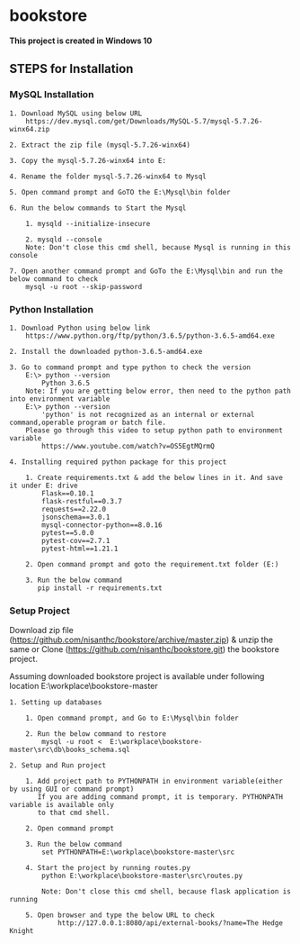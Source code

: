 # bookstore

**This project is created in Windows 10**

## STEPS for Installation

### MySQL Installation

    1. Download MySQL using below URL
        https://dev.mysql.com/get/Downloads/MySQL-5.7/mysql-5.7.26-winx64.zip
    
    2. Extract the zip file (mysql-5.7.26-winx64)
    
    3. Copy the mysql-5.7.26-winx64 into E:
    
    4. Rename the folder mysql-5.7.26-winx64 to Mysql
    
    5. Open command prompt and GoTO the E:\Mysql\bin folder
    
    6. Run the below commands to Start the Mysql
    
        1. mysqld --initialize-insecure
        
        2. mysqld --console
        Note: Don't close this cmd shell, because Mysql is running in this console
    
    7. Open another command prompt and GoTo the E:\Mysql\bin and run the below command to check
        mysql -u root --skip-password

### Python Installation

    1. Download Python using below link
        https://www.python.org/ftp/python/3.6.5/python-3.6.5-amd64.exe

    2. Install the downloaded python-3.6.5-amd64.exe
    
    3. Go to command prompt and type python to check the version
        E:\> python --version
            Python 3.6.5
        Note: If you are getting below error, then need to the python path into environment variable
        E:\> python --version
            'python' is not recognized as an internal or external command,operable program or batch file.
        Please go through this video to setup python path to environment variable
            https://www.youtube.com/watch?v=OS5EgtMQrmQ
    
    4. Installing required python package for this project
    
        1. Create requirements.txt & add the below lines in it. And save it under E: drive
            Flask==0.10.1
            flask-restful==0.3.7
            requests==2.22.0
            jsonschema==3.0.1
            mysql-connector-python==8.0.16
            pytest==5.0.0
            pytest-cov==2.7.1
            pytest-html==1.21.1
            
        2. Open command prompt and goto the requirement.txt folder (E:)
        
        3. Run the below command
           pip install -r requirements.txt

### Setup Project

Download zip file (https://github.com/nisanthc/bookstore/archive/master.zip) & unzip the same 
or
Clone (https://github.com/nisanthc/bookstore.git) the bookstore project.

Assuming downloaded bookstore project is available under following location
E:\workplace\bookstore-master

    1. Setting up databases
        
        1. Open command prompt, and Go to E:\Mysql\bin folder
        
        2. Run the below command to restore
            mysql -u root <  E:\workplace\bookstore-master\src\db\books_schema.sql
    
    2. Setup and Run project
        
        1. Add project path to PYTHONPATH in environment variable(either by using GUI or command prompt)
           If you are adding command prompt, it is temporary. PYTHONPATH variable is available only
           to that cmd shell.
        
        2. Open command prompt
        
        3. Run the below command
            set PYTHONPATH=E:\workplace\bookstore-master\src
        
        4. Start the project by running routes.py
            python E:\workplace\bookstore-master\src\routes.py
        
            Note: Don't close this cmd shell, because flask application is running
        
        5. Open browser and type the below URL to check
                http://127.0.0.1:8080/api/external-books/?name=The Hedge Knight
